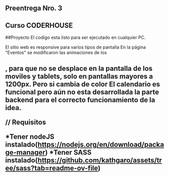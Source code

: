 ## Preentrega Nro. 3
## Curso CODERHOUSE

##Proyecto 
El codigo esta listo para ser ejecutado en cualquier PC.

El sitio web es responsive para varios tipos de pantalla
En la página "Eventos" se modificaron las animaciones de los <h2>, para que no se desplace en la pantalla de los moviles y tablets, solo en pantallas mayores a 1200px. Pero si cambia de color
El calendario es funcional pero aún no esta desarrollada la parte backend para el correcto funcionamiento de la idea.

// Requisitos

*Tener nodeJS instalado(https://nodejs.org/en/download/package-manager) 
*Tener SASS instalado(https://github.com/kathgaro/assets/tree/sass?tab=readme-ov-file)

